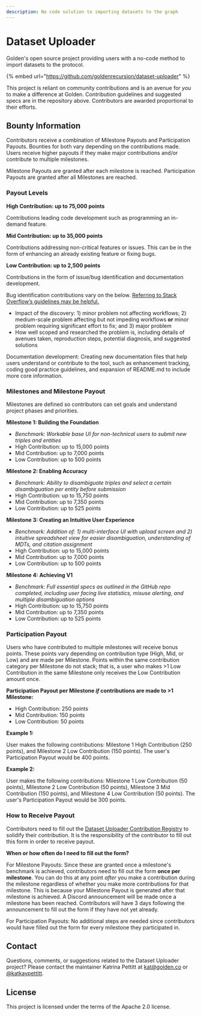 ```yaml
---
description: No code solution to importing datasets to the graph
---
```


# Dataset Uploader

Golden's open source project providing users with a no-code method to import datasets to the protocol. 

{% embed url="https://github.com/goldenrecursion/dataset-uploader" %}

This project is reliant on community contributions and is an avenue for *you* to make a difference at Golden. Contribution guidelines and suggested specs are in the repository above. Contributors are awarded proportional to their efforts. 

## Bounty Information

Contributors receive a combination of Milestone Payouts and Participation Payouts. Bounties for both vary depending on the contributions made. Users receive higher payouts if they make major contributions and/or contribute to multiple milestones.

Milestone Payouts are granted after each milestone is reached. Participation Payouts are granted after all Milestones are reached. 

### Payout Levels

**High Contribution: up to 75,000 points**

Contributions leading code development such as programming an in-demand feature. 

**Mid Contribution: up to 35,000 points**

Contributions addressing non-critical features or issues. This can be in the form of enhancing an already existing feature or fixing bugs.

**Low Contribution: up to 2,500 points**

Contributions in the form of issue/bug identification and documentation development.

Bug identification contributions vary on the below. [Referring to Stack Overflow’s guidelines may be helpful.](https://stackoverflow.com/help/minimal-reproducible-example)

- Impact of the discovery: 1) minor problem not affecting workflows; 2) medium-scale problem affecting but not impeding workflows **or** minor problem requiring significant effort to fix; and 3) major problem
- How well scoped and researched the problem is, including details of avenues taken, reproduction steps, potential diagnosis, and suggested solutions

Documentation development: Creating new documentation files that help users understand or contribute to the tool, such as enhancement tracking, coding good practice guidelines, and expansion of README.md to include more core information.

### Milestones and Milestone Payout

Milestones are defined so contributors can set goals and understand project phases and priorities.

**Milestone 1: Building the Foundation**

- *Benchmark: Workable base UI for non-technical users to submit new triples and entities*
- High Contribution: up to 15,000 points
- Mid Contribution: up to 7,000 points
- Low Contribution: up to 500 points  

**Milestone 2: Enabling Accuracy**

- *Benchmark: Ability to disambiguate triples and select a certain disambiguation per entity before submission*
- High Contribution: up to 15,750 points
- Mid Contribution: up to 7,350 points
- Low Contribution: up to 525 points

**Milestone 3: Creating an Intuitive User Experience**

- *Benchmark: Addition of: 1) multi-interface UI with upload screen and 2) intuitive spreadsheet view for easier disambiguation, understanding of MDTs, and citation assignment*
- High Contribution: up to 15,000 points
- Mid Contribution: up to 7,000 points
- Low Contribution: up to 500 points

**Milestone 4: Achieving V1**

- *Benchmark: Full essential specs as outlined in the GitHub repo completed, including user facing live statistics, misuse alerting, and multiple disambiguation options*
- High Contribution: up to 15,750 points
- Mid Contribution: up to 7,350 points
- Low Contribution: up to 525 points

### Participation Payout

Users who have contributed to multiple milestones will receive bonus points. These points vary depending on contribution type (High, Mid, or Low) and are made per Milestone. Points within the same contribution category per Milestone do not stack; that is, a user who makes >1 Low Contribution in the same Milestone only receives the Low Contribution amount once.

**Participation Payout per Milestone *if* contributions are made to >1 Milestone:**

- High Contribution: 250 points
- Mid Contribution: 150 points
- Low Contribution: 50 points

**Example 1:**

User makes the following contributions: Milestone 1 High Contribution (250 points), and Milestone 2 Low Contribution (150 points). The user's Participation Payout would be 400 points.

**Example 2:**

User makes the following contributions: Milestone 1 Low Contribution (50 points), Milestone 2 Low Contribution (50 points), Milestone 3 Mid Contribution (150 points), and Milestone 4 Low Contribution (50 points). The user's Participation Payout would be 300 points.

### How to Receive Payout

Contributors need to fill out the [Dataset Uploader Contribution Registry](https://forms.golden.xyz/dataset-uploader-contribution-registry) to solidify their contribution. It is the responsibility of the contributor to fill out this form in order to receive payout. 

**When or how often do I need to fill out the form?**

For Milestone Payouts: 
Since these are granted once a milestone's benchmark is achieved, contributors need to fill out the form **once per milestone**. You can do this at any point *after* you make a contribution during the milestone regardless of whether you make more contributions for that milestone. This is because your Milestone Payout is generated after that milestone is achieved. A Discord announcement will be made once a milestone has been reached. Contributors will have 3 days following the announcement to fill out the form if they have not yet already.

For Participation Payouts: 
No additional steps are needed since contributors would have filled out the form for every milestone they participated in.

## Contact

Questions, comments, or suggestions related to the Dataset Uploader project? Please contact the maintainer Katrina Pettitt at kat@golden.co or [@katkaypettitt](https://twitter.com/katkaypettitt).

## License

This project is licensed under the terms of the Apache 2.0 license. 